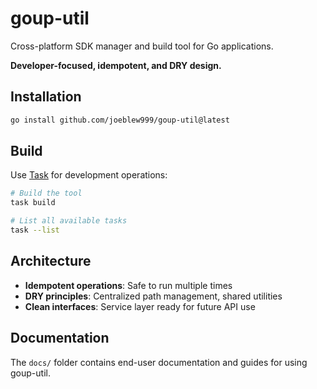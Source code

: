 # goup-util

Cross-platform SDK manager and build tool for Go applications.

**Developer-focused, idempotent, and DRY design.**

## Installation

```bash
go install github.com/joeblew999/goup-util@latest
```

## Build

Use [Task](https://taskfile.dev/) for development operations:

```bash
# Build the tool
task build

# List all available tasks
task --list
```

## Architecture

- **Idempotent operations**: Safe to run multiple times
- **DRY principles**: Centralized path management, shared utilities
- **Clean interfaces**: Service layer ready for future API use

## Documentation

The `docs/` folder contains end-user documentation and guides for using goup-util.

